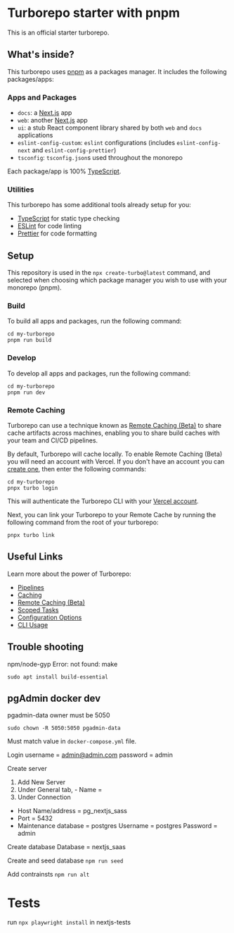 # Turborepo starter with pnpm

This is an official starter turborepo.

## What's inside?

This turborepo uses [pnpm](https://pnpm.io) as a packages manager. It includes the following packages/apps:

### Apps and Packages

- `docs`: a [Next.js](https://nextjs.org) app
- `web`: another [Next.js](https://nextjs.org) app
- `ui`: a stub React component library shared by both `web` and `docs` applications
- `eslint-config-custom`: `eslint` configurations (includes `eslint-config-next` and `eslint-config-prettier`)
- `tsconfig`: `tsconfig.json`s used throughout the monorepo

Each package/app is 100% [TypeScript](https://www.typescriptlang.org/).

### Utilities

This turborepo has some additional tools already setup for you:

- [TypeScript](https://www.typescriptlang.org/) for static type checking
- [ESLint](https://eslint.org/) for code linting
- [Prettier](https://prettier.io) for code formatting

## Setup

This repository is used in the `npx create-turbo@latest` command, and selected when choosing which package manager you wish to use with your monorepo (pnpm).

### Build

To build all apps and packages, run the following command:

```
cd my-turborepo
pnpm run build
```

### Develop

To develop all apps and packages, run the following command:

```
cd my-turborepo
pnpm run dev
```

### Remote Caching

Turborepo can use a technique known as [Remote Caching (Beta)](https://turborepo.org/docs/core-concepts/remote-caching) to share cache artifacts across machines, enabling you to share build caches with your team and CI/CD pipelines.

By default, Turborepo will cache locally. To enable Remote Caching (Beta) you will need an account with Vercel. If you don't have an account you can [create one](https://vercel.com/signup), then enter the following commands:

```
cd my-turborepo
pnpx turbo login
```

This will authenticate the Turborepo CLI with your [Vercel account](https://vercel.com/docs/concepts/personal-accounts/overview).

Next, you can link your Turborepo to your Remote Cache by running the following command from the root of your turborepo:

```
pnpx turbo link
```

## Useful Links

Learn more about the power of Turborepo:

- [Pipelines](https://turborepo.org/docs/core-concepts/pipelines)
- [Caching](https://turborepo.org/docs/core-concepts/caching)
- [Remote Caching (Beta)](https://turborepo.org/docs/core-concepts/remote-caching)
- [Scoped Tasks](https://turborepo.org/docs/core-concepts/scopes)
- [Configuration Options](https://turborepo.org/docs/reference/configuration)
- [CLI Usage](https://turborepo.org/docs/reference/command-line-reference)

## Trouble shooting

npm/node-gyp Error: not found: make

`sudo apt install build-essential`

## pgAdmin docker dev

pgadmin-data owner must be 5050

```
sudo chown -R 5050:5050 pgadmin-data
```

Must match value in `docker-compose.yml` file.

Login
username = admin@admin.com
password = admin

Create server

1. Add New Server
2. Under General tab, - Name = <name>
3. Under Connection

- Host Name/address = pg_nextjs_sass
- Port = 5432
- Maintenance database = postgres
  Username = postgres
  Password = admin

Create database
Database = nextjs_saas

Create and seed database
`npm run seed`

Add contrainsts
`npm run alt`

# Tests

run `npx playwright install` in nextjs-tests
